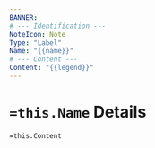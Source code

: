 ```yaml
---
BANNER:
# --- Identification ---
NoteIcon: Note
Type: "Label"
Name: "{{name}}"
# --- Content ---
Content: "{{legend}}"
---
```

# `=this.Name` Details
`=this.Content`
